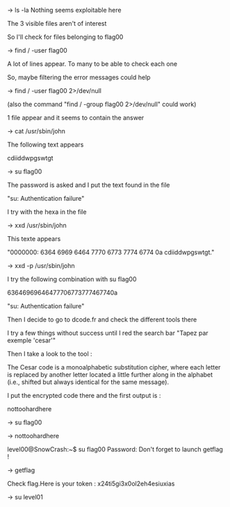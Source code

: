 -> ls -la
Nothing seems exploitable here

The 3 visible files aren't of interest

So I'll check for files belonging to flag00

-> find / -user flag00

A lot of lines appear. To many to be able to check each one

So, maybe filtering the error messages could help

-> find / -user flag00 2>/dev/null

(also the command "find / -group flag00 2>/dev/null" could work)

1 file appear and it seems to contain the answer

-> cat /usr/sbin/john

The following text appears

cdiiddwpgswtgt

-> su flag00

The password is asked and I put the text found in the file

"su: Authentication failure"

I try with the hexa in the file

-> xxd /usr/sbin/john

This texte appears 

"0000000: 6364 6969 6464 7770 6773 7774 6774 0a    cdiiddwpgswtgt."

-> xxd -p /usr/sbin/john

I try the following combination with su flag00

63646969646477706773777467740a

"su: Authentication failure"

Then I decide to go to dcode.fr and check the different tools there

I try a few things without success until I red the search bar "Tapez par exemple 'cesar'"

Then I take a look to the tool :

The Cesar code is a monoalphabetic substitution cipher, where each letter is replaced by another letter located a little further along in the alphabet (i.e., shifted but always identical for the same message).

I put the encrypted code there and the first output is :

nottoohardhere

-> su flag00

-> nottoohardhere

level00@SnowCrash:~$ su flag00
Password: 
Don't forget to launch getflag !

-> getflag

Check flag.Here is your token : x24ti5gi3x0ol2eh4esiuxias

-> su level01